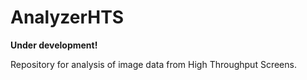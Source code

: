 # AnalyzerHTS

**Under development!**  

Repository for analysis of image data from High Throughput Screens.
